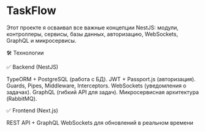 # TaskFlow
Этот проекте я осваивал все важные концепции NestJS: модули, контроллеры, сервисы, базы данных, авторизацию, WebSockets, GraphQL и микросервисы.

🛠 Технологии

✅ Backend (NestJS)

TypeORM + PostgreSQL (работа с БД).
JWT + Passport.js (авторизация).
Guards, Pipes, Middleware, Interceptors.
WebSockets (уведомления о задачах).
GraphQL (гибкий API для задач).
Микросервисная архитектура (RabbitMQ).

✅ Frontend (Next.js)

REST API + GraphQL
WebSockets для обновлений в реальном времени
